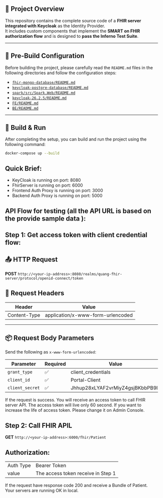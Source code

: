 ## 🔧 Project Overview

This repository contains the complete source code of a **FHIR server integrated with Keycloak** as the Identity Provider.  
It includes custom components that implement the **SMART on FHIR authorization flow** and is designed to **pass the Inferno Test Suite**.

---

## 📄 Pre-Build Configuration

Before building the project, please carefully read the `README.md` files in the following directories and follow the configuration steps:
- [`fhir-mongo-database/README.md`](fhir-mongo-database/README.md)
- [`keycloak-postgre-database/README.md`](keycloak-postgre-database/README.md)
- [`spark/src/Spark.Web/README.md`](spark/src/Spark.Web/README.md)
- [`keycloak-26.2.5/README.md`](keycloak-26.2.5/README.md)
- [`FE/README.md`](FE/README.md)
- [`BE/README.md`](BE/README.md)



---

## 🚀 Build & Run

After completing the setup, you can build and run the project using the following command:

```bash
docker-compose up --build
```

## Quick Brief:
- KeyCloak is running on port: 8080
- FhirServer is running on port: 6000
- Frontend Auth Proxy is running on port: 3000
- Backend Auth Proxy is running on port: 5000
## API Flow for testing (all the API URL is based on the provide sample data ):

## Step 1: Get access token with client credential flow: 
## 📤 HTTP Request

**POST** `http://<your-ip-address>:8080/realms/quang-fhir-server/protocol/openid-connect/token`
## 🧾 Request Headers

| Header           | Value                         |
|------------------|-------------------------------|
| Content-Type     | application/x-www-form-urlencoded |

---

## 📦 Request Body Parameters

Send the following as `x-www-form-urlencoded`:

| Parameter      | Required | Value                               |
|----------------|----------|-------------------------------------------|
| `grant_type`   | ✅       | client_credentials              |
| `client_id`    | ✅       | Portal-Client          |
| `client_secret`| ✅       | Jhhup28xLYAF2vrMiyZ4gsjBKbbPB9ly          |

If the request is success. You will receive an access token to call FHIR server API. The access token will live only 60 second. If you want to increase 
the life of access token. Please change it on Admin Console.

## Step 2: Call FHIR APIL

**GET** `http://<your-ip-address>:6000/fhir/Patient`
## Authorization: 

|                |                                 |
|----------------|-------------------------------------------|
| Auth Type   |  Bearer Token              |
| value    | The access token receive in Step 1          |

If the request have response code 200 and receive a Bundle of Patient. Your servers are running OK in local.




